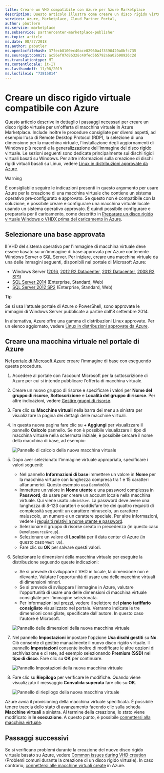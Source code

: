 ```yaml
---
title: Creare un VHD compatibile con Azure per Azure Marketplace
description: Questo articolo illustra come creare un disco rigido virtuale per un'offerta di macchina virtuale in Azure Marketplace.
services: Azure, Marketplace, Cloud Partner Portal,
author: pbutlerm
ms.service: marketplace
ms.subservice: partnercenter-marketplace-publisher
ms.topic: article
ms.date: 08/27/2018
ms.author: pabutler
ms.openlocfilehash: 37fecb8100ec40ace02960a4f3390420a8bfc735
ms.sourcegitcommit: ac56ef07d86328c40fed5b5792a6a02698926c2d
ms.translationtype: MT
ms.contentlocale: it-IT
ms.lasthandoff: 11/08/2019
ms.locfileid: "73816814"
---
```

# <a name="create-an-azure-compatible-vhd"></a>Creare un disco rigido virtuale compatibile con Azure

Questo articolo descrive in dettaglio i passaggi necessari per creare un disco rigido virtuale per un'offerta di macchina virtuale in Azure Marketplace.  Include inoltre le procedure consigliate per diversi aspetti, ad esempio l'uso di Remote Desktop Protocol (RDP), la selezione di una dimensione per la macchina virtuale, l'installazione degli aggiornamenti di Windows più recenti e la generalizzazione dell'immagine del disco rigido virtuale.  Le sezioni seguenti sono dedicate principalmente sui dischi rigidi virtuali basati su Windows. Per altre informazioni sulla creazione di dischi rigidi virtuali basati su Linux, vedere [Linux in distribuzioni approvate da Azure](../../../virtual-machines/linux/endorsed-distros.md). 

> [!WARNING]
> È consigliabile seguire le indicazioni presenti in questo argomento per usare Azure per la creazione di una macchina virtuale che contiene un sistema operativo pre-configurato e approvato.  Se questo non è compatibile con la soluzione, è possibile creare e configurare una macchina virtuale locale usando un sistema operativo approvato.  È quindi possibile configurare e prepararla per il caricamento, come descritto in [Preparare un disco rigido virtuale Windows o VHDX prima del caricamento in Azure](https://docs.microsoft.com/azure/virtual-machines/windows/prepare-for-upload-vhd-image).


## <a name="select-an-approved-base"></a>Selezionare una base approvata
Il VHD del sistema operativo per l'immagine di macchina virtuale deve essere basato su un'immagine di base approvata per Azure contenente Windows Server o SQL Server.
Per iniziare, creare una macchina virtuale da una delle immagini seguenti, disponibili nel portale di Microsoft Azure:

-   Windows Server ([2016](https://www.microsoft.com/evalcenter/evaluate-windows-server-2016), [2012 R2 Datacenter](https://azuremarketplace.microsoft.com/marketplace/apps/microsoftwindowsserver.windowsserver?tab=Overview), [2012 Datacenter](https://azuremarketplace.microsoft.com/marketplace/apps/microsoftwindowsserver.windowsserver?tab=Overview), [2008 R2 SP1](https://azuremarketplace.microsoft.com/marketplace/apps/microsoftwindowsserver.windowsserver?tab=Overview))
-   [SQL Server 2014](https://docs.microsoft.com/azure/virtual-machines/windows/sql/virtual-machines-windows-sql-server-pricing-guidance) (Enterprise, Standard, Web)
-   [SQL Server 2012 SP2](https://docs.microsoft.com/azure/virtual-machines/windows/sql/virtual-machines-windows-sql-server-pricing-guidance) (Enterprise, Standard, Web)

> [!TIP]
> Se si usa l'attuale portale di Azure o PowerShell, sono approvate le immagini di Windows Server pubblicate a partire dall'8 settembre 2014.

In alternativa, Azure offre una gamma di distribuzioni Linux approvate.  Per un elenco aggiornato, vedere [Linux in distribuzioni approvate da Azure](https://docs.microsoft.com/azure/virtual-machines/linux/endorsed-distros).


## <a name="create-vm-in-the-azure-portal"></a>Creare una macchina virtuale nel portale di Azure 

Nel [portale di Microsoft Azure](https://ms.portal.azure.com/) creare l'immagine di base con eseguendo questa procedura.

1. Accedere al portale con l'account Microsoft per la sottoscrizione di Azure per cui si intende pubblicare l'offerta di macchina virtuale.
2. Creare un nuovo gruppo di risorse e specificare i valori per **Nome del gruppo di risorse**, **Sottoscrizione** e **Località del gruppo di risorse**.  Per altre indicazioni, vedere [Gestire gruppi di risorse](https://docs.microsoft.com/azure/azure-resource-manager/resource-group-portal).
3. Fare clic su **Macchine virtuali** nella barra dei menu a sinistra per visualizzare la pagina dei dettagli delle macchine virtuali. 
4. In questa nuova pagina fare clic su **+ Aggiungi** per visualizzare il pannello **Calcolo** pannello.  Se non è possibile visualizzare il tipo di macchina virtuale nella schermata iniziale, è possibile cercare il nome della macchina di base, ad esempio:

    ![Pannello di calcolo della nuova macchina virtuale](./media/publishvm_014.png)

5. Dopo aver selezionato l'immagine virtuale appropriata, specificare i valori seguenti:
   * Nel pannello **Informazioni di base** immettere un valore in **Nome** per la macchina virtuale con lunghezza compresa tra 1 e 15 caratteri alfanumerici. Questo esempio usa `DemoVm009`.
   * Immettere un valore in **Nome utente** e una password complessa in **Password**, da usare per creare un account locale nella macchina virtuale.  Qui viene usato `adminUser`.  La password deve avere una lunghezza di 8-123 caratteri e soddisfare tre dei quattro requisiti di complessità seguenti: un carattere minuscolo, un carattere maiuscolo, un numero e un carattere speciale. Per altre informazioni, vedere i [requisiti relativi a nome utente e password](https://docs.microsoft.com/azure/virtual-machines/virtual-machines-windows-faq#what-are-the-username-requirements-when-creating-a-vm).
   * Selezionare il gruppo di risorse creato in precedenza (in questo caso `DemoResourceGroup`).
   * Selezionare un valore di **Località** per il data center di Azure (in questo caso `West US`).
   * Fare clic su **OK** per salvare questi valori. 

6. Selezionare le dimensioni della macchina virtuale per eseguire la distribuzione seguendo queste indicazioni:
   * Se si prevede di sviluppare il VHD in locale, la dimensione non è rilevante. Valutare l'opportunità di usare una delle macchine virtuali di dimensioni minori.
   * Se si prevede di sviluppare l'immagine in Azure, valutare l'opportunità di usare una delle dimensioni di macchina virtuale consigliate per l'immagine selezionata.
   * Per informazioni sui prezzi, vedere il selettore del **piano tariffario consigliato** visualizzato nel portale. Verranno indicate le tre dimensioni consigliate, specificate dall'autore. In questo caso l'autore è Microsoft.

   ![Pannello delle dimensioni della nuova macchina virtuale](./media/publishvm_015.png)

7. Nel pannello **Impostazioni** impostare l'opzione **Usa dischi gestiti** su **No**.  Ciò consente di gestire manualmente il nuovo disco rigido virtuale. Il pannello **Impostazioni** consente inoltre di modificare le altre opzioni di archiviazione e di rete, ad esempio selezionando **Premium (SSD)** nel **tipo di disco**.  Fare clic su **OK** per continuare.

    ![Pannello Impostazioni della nuova macchina virtuale](./media/publishvm_016.png)

8. Fare clic su **Riepilogo** per verificare le modifiche. Quando viene visualizzato il messaggio **Convalida superata** fare clic su **OK**.

    ![Pannello di riepilogo della nuova macchina virtuale](./media/publishvm_017.png)

Azure avvia il provisioning della macchina virtuale specificata.  È possibile tenere traccia dello stato di avanzamento facendo clic sulla scheda **Macchine virtuali** a sinistra.  Al termine della creazione, lo stato viene modificato in **In esecuzione**.  A questo punto, è possibile [connettersi alla macchina virtuale](./cpp-connect-vm.md).


## <a name="next-steps"></a>Passaggi successivi

Se si verificano problemi durante la creazione del nuovo disco rigido virtuale basato su Azure, vedere [Common issues during VHD creation](./cpp-common-vhd-creation-issues.md) (Problemi comuni durante la creazione di un disco rigido virtuale).  In caso contrario, [connettersi alle macchine virtuali create](./cpp-connect-vm.md) in Azure. 
